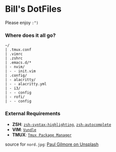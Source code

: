 # Bill's DotFiles

Please enjoy `:^)`

### Where does it all go?

```
~/
| .tmux.conf
| .vimrc
| .zshrc
| .emacs.d/*
| - nvim/
| - - init.vim
| .config/
| - alacritty/
| - - alacritty.yml
| - i3/
| - - config
| - rofi/
| - - config
```

### External Requirements

- **ZSH**: [`zsh-syntax-highlighting`](https://github.com/zsh-users/zsh-syntax-highlighting), [`zsh-autocomplete`](https://github.com/marlonrichert/zsh-autocomplete)
- **VIM**: [`Vundle`](https://github.com/VundleVim/Vundle.vim)
- **TMUX**: [`Tmux Package Manager`](https://github.com/tmux-plugins/tpm)

source for `nord.jpg`: [Paul Gilmore on Unsplash](https://unsplash.com/photos/KT3WlrL_bsg)